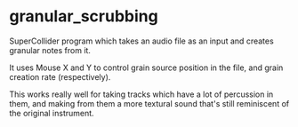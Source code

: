 granular_scrubbing
==================
SuperCollider program which takes an audio file as an input and creates granular notes from it.

It uses Mouse X and Y to control grain source position in the file, and grain creation rate (respectively).

This works really well for taking tracks which have a lot of percussion in them, and making from them a more textural sound that's still reminiscent of the original instrument. 